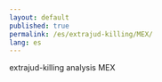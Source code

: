 ```yaml
---
layout: default
published: true
permalink: /es/extrajud-killing/MEX/
lang: es
---
```


extrajud-killing analysis MEX
